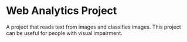 # Web Analytics Project
A project that reads text from images and classifies images. 
This project can be useful for people with visual impairment.
